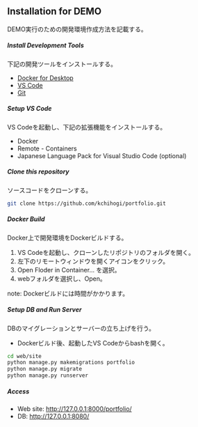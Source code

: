 ## Installation for DEMO
DEMO実行のための開発環境作成方法を記載する。

##### Install Development Tools
下記の開発ツールをインストールする。

- [Docker for Desktop](https://www.docker.com/products/docker-desktop/)
- [VS Code](https://azure.microsoft.com/ja-jp/products/visual-studio-code/)
- [Git](https://git-scm.com/book/ja/v2/%E4%BD%BF%E3%81%84%E5%A7%8B%E3%82%81%E3%82%8B-Git%E3%81%AE%E3%82%A4%E3%83%B3%E3%82%B9%E3%83%88%E3%83%BC%E3%83%AB)

##### Setup VS Code
VS Codeを起動し、下記の拡張機能をインストールする。

- Docker
- Remote - Containers
- Japanese Language Pack for Visual Studio Code (optional)

##### Clone this repository 
ソースコードをクローンする。

```bash
git clone https://github.com/kchihogi/portfolio.git
```

##### Docker Build
Docker上で開発環境をDockerビルドする。

1. VS Codeを起動し、クローンしたリポジトリのフォルダを開く。
2. 左下のリモートウィンドウを開くアイコンをクリック。
3. Open Floder in Container... を選択。
4. webフォルダを選択し、Open。

note: Dockerビルドには時間がかかります。

##### Setup DB and Run Server
DBのマイグレーションとサーバーの立ち上げを行う。

- Dockerビルド後、起動したVS Codeからbashを開く。
```bash
cd web/site
python manage.py makemigrations portfolio
python manage.py migrate
python manage.py runserver
```

##### Access

- Web site: http://127.0.0.1:8000/portfolio/
- DB: http://127.0.0.1:8080/
